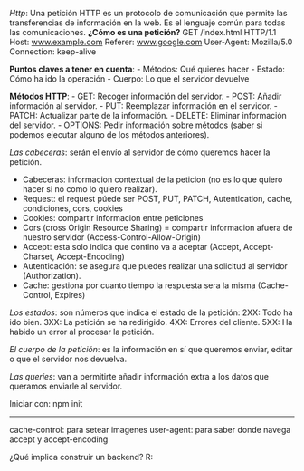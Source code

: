 *Http*: Una petición HTTP es un protocolo de comunicación que permite las transferencias de información en la web. Es el lenguaje común para todas las comunicaciones.
**¿Cómo es una petición?**
  GET /index.html HTTP/1.1
  Host: www.example.com
  Referer: www.google.com
  User-Agent: Mozilla/5.0
  Connection: keep-alive

**Puntos claves a tener en cuenta**:
    - Métodos: Qué quieres hacer
    - Estado: Cómo ha ido la operación
    - Cuerpo: Lo que el servidor devuelve

**Métodos HTTP**:
    - GET: Recoger información del servidor.
    - POST: Añadir información al servidor.
    - PUT: Reemplazar información en el servidor.
    - PATCH: Actualizar parte de la información.
    - DELETE: Eliminar información del servidor.
    - OPTIONS: Pedir información sobre métodos (saber si podemos ejecutar alguno de los   métodos anteriores).

*Las cabeceras*: serán el envío al servidor de cómo queremos hacer la petición.
  - Cabeceras: informacion contextual de la peticion (no es lo que quiero hacer si no como lo quiero realizar).
  - Request: el request púede ser POST, PUT, PATCH, Autentication, cache, condiciones, cors, cookies
  - Cookies: compartir informacion entre peticiones
  - Cors (cross Origin Resource Sharing) = compartir informacion afuera de nuestro    servidor (Access-Control-Allow-Origin) 
  - Accept: esta solo indica que contino va a aceptar (Accept, Accept-Charset, Accept-Encoding)
  - Autenticación: se asegura que puedes realizar una solicitud al servidor (Authorization).
  - Cache: gestiona por cuanto tiempo la respuesta sera la misma (Cache-Control, Expires)


*Los estados*: son números que indica el estado de la petición:
    2XX: Todo ha ido bien.
    3XX: La petición se ha redirigido.
    4XX: Errores del cliente.
    5XX: Ha habido un error al procesar la petición.

*El cuerpo de la petición*: es la información en sí que queremos enviar, editar o que el servidor nos devuelva.

*Las queries*: van a permitirte añadir información extra a los datos que queramos enviarle al servidor.

Iniciar con: npm init

************************************************************************

cache-control: para setear imagenes 
user-agent: para saber donde navega
accept y accept-encoding

¿Qué implica construir un backend?
R: 




